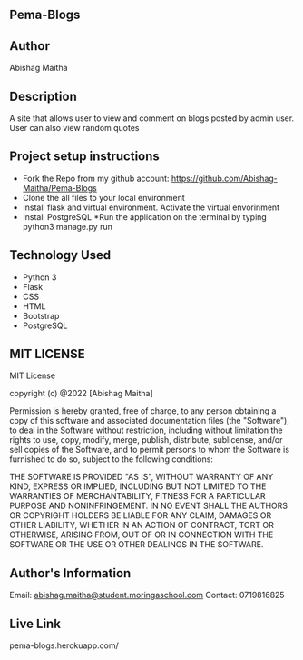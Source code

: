 ## Pema-Blogs

## Author
Abishag Maitha

## Description
A site that allows user to view and comment on blogs posted by admin user. User can also view random quotes

## Project setup instructions
* Fork the Repo from my github account: https://github.com/Abishag-Maitha/Pema-Blogs
* Clone the all files to your local environment
* Install flask and virtual environment. Activate the virtual envorinment
* Install PostgreSQL
*Run the application on the terminal by typing python3 manage.py run


## Technology Used
* Python 3
* Flask
* CSS
* HTML
* Bootstrap
* PostgreSQL

## MIT LICENSE
MIT License

copyright (c) @2022 [Abishag Maitha]

Permission is hereby granted, free of charge, to any person obtaining a copy
of this software and associated documentation files (the "Software"), to deal
in the Software without restriction, including without limitation the rights
to use, copy, modify, merge, publish, distribute, sublicense, and/or sell
copies of the Software, and to permit persons to whom the Software is
furnished to do so, subject to the following conditions:


THE SOFTWARE IS PROVIDED "AS IS", WITHOUT WARRANTY OF ANY KIND, EXPRESS OR
IMPLIED, INCLUDING BUT NOT LIMITED TO THE WARRANTIES OF MERCHANTABILITY,
FITNESS FOR A PARTICULAR PURPOSE AND NONINFRINGEMENT. IN NO EVENT SHALL THE
AUTHORS OR COPYRIGHT HOLDERS BE LIABLE FOR ANY CLAIM, DAMAGES OR OTHER
LIABILITY, WHETHER IN AN ACTION OF CONTRACT, TORT OR OTHERWISE, ARISING FROM,
OUT OF OR IN CONNECTION WITH THE SOFTWARE OR THE USE OR OTHER DEALINGS IN THE
SOFTWARE.

## Author's Information
Email: abishag.maitha@student.moringaschool.com
Contact: 0719816825

## Live Link
pema-blogs.herokuapp.com/